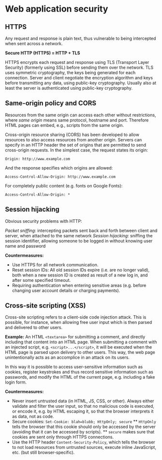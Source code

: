 # Web application security

## HTTPS

Any request and response is plain text, thus vulnerable to being intercepted when sent across a network.

**Secure HTTP (HTTPS) = HTTP + TLS**

HTTPS encrypts each request and response using TLS (Transport Layer Security) (formerly using SSL) before sending them over the network. TLS uses symmetric cryptography, the keys being generated for each connection. Server and client negotiate the encryption algorithm and keys before transmitting any data, using public-key cryptography. Usually also at least the server is authenticated using public-key cryptography.


## Same-origin policy and CORS

Resources from the same origin can access each other without restrictions, where _same origin_ means same protocol, hostname and port. Therefore HTML pages can embed, e.g., scripts from the same origin.

Cross-origin resource sharing (CORS) has been developed to allow resources to also access resources from another origin. Servers can specify in an HTTP header the set of origins that are permitted to send cross-origin requests. In the simplest case, the request states its origin:
```
Origin: http://www.example.com
```
And the response specifies which origins are allowed:  
```
Access-Control-Allow-Origin: http://www.example.com
```
For completely public content (e.g. fonts on Google Fonts):
```
Access-Control-Allow-Origin: *
```

## Session hijacking

Obvious security problems with HTTP:

_Packet sniffing_: intercepting packets sent back and forth between client and server, when attached to the same network
_Session hijacking_: sniffing the session identifier, allowing someone to be logged in without knowing user name and password

**Countermeasures:**

* Use HTTPS for all network communication.
* Reset session IDs: All old session IDs expire (i.e. are no longer valid), both when a new session ID is created as result of a new log in, and after some specified timeout.  
* Requiring authentication when entering sensitive areas (e.g. before changing user account details or charging payments).

## Cross-site scripting (XSS)

Cross-site scripting refers to a client-side code injection attack. This is possible, for instance, when allowing free user input which is then parsed and delivered to other users.

**Example:** An HTML `<textarea>` for submitting a comment, and directly including that content into an HTML page. When submitting a comment with an injected script, e.g. `<script>...</script>`, it will be executed when the HTML page is parsed upon delivery to other users. This way, the web page unintentionally acts as an accomplice in an attack on its users.

In this way it is possible to access user-sensitive information such as cookies, register keystrokes and thus record sensitive information such as passwords, and modify the HTML of the current page, e.g. including a fake login form.  

**Countermeasures:**

* Never insert untrusted data (in HTML, JS, CSS, or other). Always either validate and filter the user input, so that no malicious code is executed, or encode it, e.g. by HTML escaping it, so that the browser interprets it as data, not as code.  
* Secure cookies: `Set-Cookie: blah=blubb; HttpOnly; secure`
  ** `HttpOnly` tells the browser that this cookie should only be accessed by the server (avoiding that it can be accessed by scripts).
  ** `secure` makes sure that cookies are sent only through HTTPS connections.
* Use the HTTP header `Content-Security-Policy`, which tells the browser to not load resources from untrusted sources, execute inline JavaScript, etc. (but still browser-specific).
